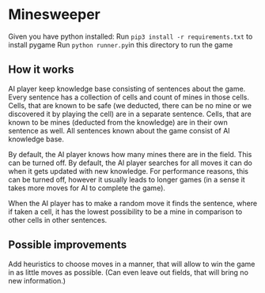 # Minesweeper
Given you have python installed:
Run `pip3 install -r requirements.txt` to install pygame
Run `python runner.py`in this directory to run the game

## How it works
AI player keep knowledge base consisting of sentences about the game.
Every sentence has a collection of cells and count of mines in those cells.
Cells, that are known to be safe (we deducted, there can be no mine or we discovered it by playing the cell) are in a separate sentence.
Cells, that are known to be mines (deducted from the knowledge) are in their own sentence as well.
All sentences known about the game consist of AI knowledge base.

By default, the AI player knows how many mines there are in the field. This can be turned off.
By default, the AI player searches for all moves it can do when it gets updated with new knowledge. For performance reasons, this can be turned off, however it usually leads to longer games (in a sense it takes more moves for AI to complete the game).

When the AI player has to make a random move it finds the sentence, where if taken a cell, it has the lowest possibility to be a mine in comparison to other cells in other sentences.

## Possible improvements
Add heuristics to choose moves in a manner, that will allow to win the game in as little moves as possible. (Can even leave out fields, that will bring no new information.)